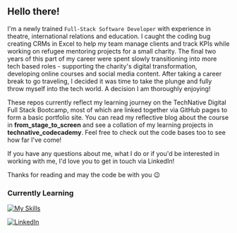 ## Hello there!

I'm a newly trained `Full-Stack Software Developer` with experience in theatre, international relations and education. I caught the coding bug creating CRMs in Excel to help my team manage clients and track KPIs while working on refugee mentoring projects for a small charity. The final two years of this part of my career were spent slowly transitioning into more tech based roles - supporting the charity's digital transformation, developing online courses and social media content. After taking a career break to go traveling, I decided it was time to take the plunge and fully throw myself into the tech world. A decision I am thoroughly enjoying! 

These repos currently reflect my learning journey on the TechNative Digital Full Stack Bootcamp, most of which are linked together via GitHub pages to form a basic portfolio site. You can read my reflective blog about the course in __from_stage_to_screen__ and see a collation of my learning projects in __technative_codecademy__. Feel free to check out the code bases too to see how far I've come!

If you have any questions about me, what I do or if you'd be interested in working with me, I'd love you to get in touch via LinkedIn!

Thanks for reading and may the code be with you 😉

### Currently Learning
[![My Skills](https://skillicons.dev/icons?i=js,html,css,react,redux,vscode,github,git,python)](https://skillicons.dev) 

[![LinkedIn](https://img.shields.io/badge/LinkedIn-0077B5?style=for-the-badge&logo=linkedin&logoColor=white)](https://www.linkedin.com/in/jo-r-pickering/)

